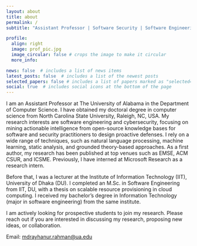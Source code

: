 ```yaml
---
layout: about
title: about
permalink: /
subtitle: "Assistant Professor | Software Security | Software Engineering | Cyberthreat Intelligence"

profile:
  align: right
  image: prof_pic.jpg
  image_circular: false # crops the image to make it circular
  more_info: 

news: false  # includes a list of news items
latest_posts: false  # includes a list of the newest posts
selected_papers: false # includes a list of papers marked as "selected={true}"
social: true  # includes social icons at the bottom of the page
---
```


I am an Assistant Professor at The University of Alabama in the Department of Computer Science. I have obtained my doctoral degree in computer science from North Carolina State University, Raleigh, NC, USA. My research interests are software engineering and cybersecurity, focusing on mining actionable intelligence from open-source knowledge bases for software and security practitioners to design proactive defenses. I rely on a wide range of techniques, such as natural language processing, machine learning, static analysis, and grounded theory-based approaches. As a first author, my research has been published at top venues such as EMSE, ACM CSUR, and ICSME. Previously, I have interned at Microsoft Research as a research intern. 

Before that, I was a lecturer at the Institute of Information Technology (IIT), University of Dhaka (DU). I completed an M.Sc. in Software Engineering from IIT, DU, with a thesis on scalable resource provisioning in cloud computing. I received my bachelor’s degree in Information Technology (major in software engineering) from the same institute. 

I am actively looking for prospective students to join my research. Please reach out if you are interested in discussing my research, proposing new ideas, or collaboration.

Email: mdrayhanur.rahman@ua.edu
